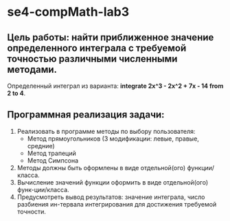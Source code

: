 # se4-compMath-lab3
## Цель работы: найти приближенное значение определенного интеграла с требуемой точностью различными численными методами.
Определенный интеграл из варианта: **integrate 2x^3 - 2x^2 + 7x - 14 from 2 to 4**.
## Программная реализация задачи:
1. Реализовать в программе методы по выбору пользователя:
    - Метод прямоугольников (3 модификации: левые, правые, средние)
    - Метод трапеций
    - Метод Симпсона
2. Методы должны быть оформлены в виде отдельной(ого) функции/класса.
3. Вычисление значений функции оформить в виде отдельной(ого) функ-ции/класса.
4. Предусмотреть вывод результатов: значение интеграла, число разбиения ин-тервала интегрирования для достижения требуемой точности.